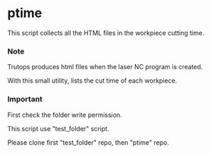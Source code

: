# ptime

This script collects all the HTML files in the workpiece cutting time.

### Note

Trutops produces html files when the laser NC program is created.

With this small utility, lists the cut time of each workpiece.

### Important

First check the folder write permission.

This script use "test_folder" script.

Please clone first "test_folder" repo, then "ptime" repo.
